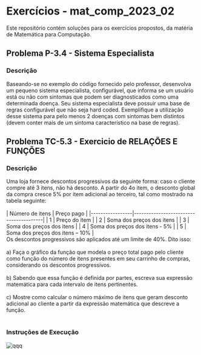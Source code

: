 # Exercícios - mat_comp_2023_02

Este repositório contém soluções para os exercícios propostos, da matéria de Matemática para Computação.

## Problema P-3.4 - Sistema Especialista

### Descrição
Baseando-se no exemplo do código fornecido pelo professor, desenvolva um pequeno
sistema especialista, configurável, que informa se um usuário está ou não com sintomas que
podem ser diagnosticados como uma determinada doença. Seu sistema especialista deve
possuir uma base de regras configurável que não seja hard coded. Exemplifique a utilização
desse sistema para pelo menos 2 doenças com sintomas bem distintos (devem conter mais de
um sintoma característico na base de regras). 

## Problema TC-5.3 - Exercicio de RELAÇÕES E FUNÇÕES

### Descrição
Uma loja fornece descontos progressivos da seguinte forma: caso o cliente compre até
3 itens, não há desconto. A partir do 4o item, o desconto global da compra cresce 5% por item
adicional ao terceiro, tal como mostrado na tabela seguinte:  
<br>
| Número de itens | Preço pago                             |
|-----------------|----------------------------------------|
| 1               | Preço do item                          |
| 2               | Soma dos preços dos itens              |
| 3               | Soma dos preços dos itens              |
| 4               | Soma dos preços dos itens - 5%         |
| 5               | Soma dos preços dos itens – 10%        |
<br>
Os descontos progressivos são aplicados até um limite de 40%. Dito isso:  
<br>
a) Faça o gráfico da função que modela o preço total pago pelo cliente como função do
número de itens presentes em seu carrinho de compras, considerando os descontos
progressivos.  
<br>
b) Sabendo que essa função é definida por partes, escreva sua expressão matemática
para cada intervalo de itens pertinentes.  
<br>
c) Mostre como calcular o número máximo de itens que geram desconto adicional ao
cliente a partir da expressão matemática que descreve a função.   
<br>


### Instruções de Execução
![qqq](https://github.com/Claudia-Nunes/ed_2023_02/assets/104475381/50508656-b253-4a0e-a9ce-ff215d1c941f)

